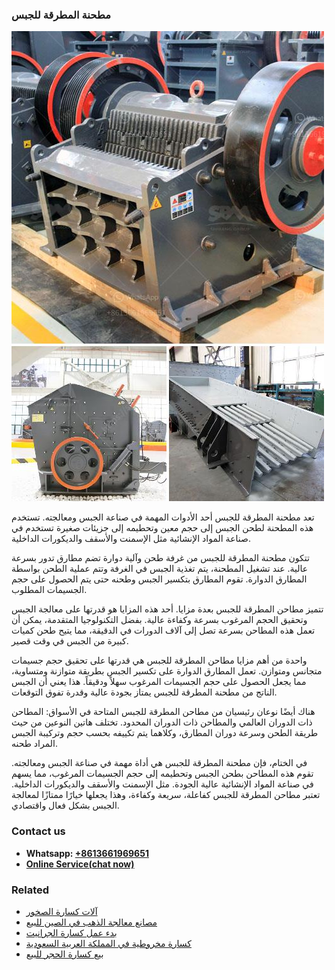 <h3>مطحنة المطرقة للجبس</h3><img src='1701854070.jpg' alt=''><p>تعد مطحنة المطرقة للجبس أحد الأدوات المهمة في صناعة الجبس ومعالجته. تستخدم هذه المطحنة لطحن الجبس إلى حجم معين وتحطيمه إلى جزيئات صغيرة تستخدم في صناعة المواد الإنشائية مثل الإسمنت والأسقف والديكورات الداخلية.</p><p>تتكون مطحنة المطرقة للجبس من غرفة طحن وآلية دوارة تضم مطارق تدور بسرعة عالية. عند تشغيل المطحنة، يتم تغذية الجبس في الغرفة وتتم عملية الطحن بواسطة المطارق الدوارة. تقوم المطارق بتكسير الجبس وطحنه حتى يتم الحصول على حجم الجسيمات المطلوب.</p><p>تتميز مطاحن المطرقة للجبس بعدة مزايا. أحد هذه المزايا هو قدرتها على معالجة الجبس وتحقيق الحجم المرغوب بسرعة وكفاءة عالية. بفضل التكنولوجيا المتقدمة، يمكن أن تعمل هذه المطاحن بسرعة تصل إلى آلاف الدورات في الدقيقة، مما يتيح طحن كميات كبيرة من الجبس في وقت قصير.</p><p>واحدة من أهم مزايا مطاحن المطرقة للجبس هي قدرتها على تحقيق حجم جسيمات متجانس ومتوازن. تعمل المطارق الدوارة على تكسير الجبس بطريقة متوازنة ومتساوية، مما يجعل الحصول على حجم الجسيمات المرغوب سهلاً ودقيقاً. هذا يعني أن الجبس الناتج من مطحنة المطرقة للجبس يمتاز بجودة عالية وقدرة تفوق التوقعات.</p><p>هناك أيضًا نوعان رئيسيان من مطاحن المطرقة للجبس المتاحة في الأسواق: المطاحن ذات الدوران العالمي والمطاحن ذات الدوران المحدود. تختلف هاتين النوعين من حيث طريقة الطحن وسرعة دوران المطارق، وكلاهما يتم تكييفه بحسب حجم وتركيبة الجبس المراد طحنه.</p><p>في الختام، فإن مطحنة المطرقة للجبس هي أداة مهمة في صناعة الجبس ومعالجته. تقوم هذه المطاحن بطحن الجبس وتحطيمه إلى حجم الجسيمات المرغوب، مما يسهم في صناعة المواد الإنشائية عالية الجودة. مثل الإسمنت والأسقف والديكورات الداخلية. تعتبر مطاحن المطرقة للجبس كفاعلة، سريعة وكفاءة، وهذا يجعلها خيارًا ممتازًا لمعالجة الجبس بشكل فعال واقتصادي.</p><h3>Contact us</h3><ul><li><strong>Whatsapp:&nbsp;<a href="https://wa.me/8613661969651">+8613661969651</a></strong></li><li><a href="https://swt.shibang-china.com/?git&amp;zhl&amp;مطحنة المطرقة للجبس"><strong>Online Service(chat now)</strong></a></li></ul><h3>Related</h3><ul><li><a href='آلات كسارة الصخور.md'>آلات كسارة الصخور</a></li><li><a href='مصانع معالجة الذهب في الصين للبيع.md'>مصانع معالجة الذهب في الصين للبيع</a></li><li><a href='بدء عمل كسارة الجرانيت.md'>بدء عمل كسارة الجرانيت</a></li><li><a href='كسارة مخروطية في المملكة العربية السعودية.md'>كسارة مخروطية في المملكة العربية السعودية</a></li><li><a href='بيع كسارة الحجر للبيع.md'>بيع كسارة الحجر للبيع</a></li></ul>
